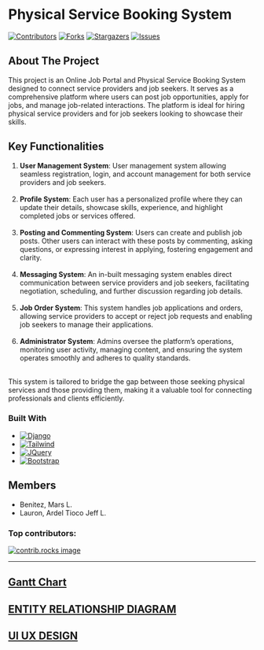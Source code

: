 # Physical Service Booking System


[![Contributors][contributors-shield]][contributors-url]
[![Forks][forks-shield]][forks-url]
[![Stargazers][stars-shield]][stars-url]
[![Issues][issues-shield]][issues-url]

<!-- ABOUT THE PROJECT -->
## About The Project
This project is an Online Job Portal and Physical Service Booking System designed to connect service providers and job seekers. It serves as a comprehensive platform where users can post job opportunities, apply for jobs, and manage job-related interactions. The platform is ideal for hiring physical service providers and for job seekers looking to showcase their skills.
<br>

## Key Functionalities
<ol>
  <li>
    <strong>User Management System</strong>: User management system allowing seamless registration, login, and account management for both service providers and job seekers.
  </li>
  <br>
  <li>
    <strong>Profile System</strong>: Each user has a personalized profile where they can update their details, showcase skills, experience, and highlight completed jobs or services offered.
  </li>
  <br>
  <li>
    <strong>Posting and Commenting System</strong>: Users can create and publish job posts. Other users can interact with these posts by commenting, asking questions, or expressing interest in applying, fostering engagement and clarity.
  </li>
  <br>
  <li>
    <strong>Messaging System</strong>: An in-built messaging system enables direct communication between service providers and job seekers, facilitating negotiation, scheduling, and further discussion regarding job details.
  </li>
  <br>
  <li>
    <strong>Job Order System</strong>: This system handles job applications and orders, allowing service providers to accept or reject job requests and enabling job seekers to manage their applications.
  </li>
  <br>
  <li>
   <strong>Administrator System</strong>: Admins oversee the platform’s operations, monitoring user activity, managing content, and ensuring the system operates smoothly and adheres to quality standards.
  </li>
</ol>

<br>
This system is tailored to bridge the gap between those seeking physical services and those providing them, making it a valuable tool for connecting professionals and clients efficiently.

### Built With
* [![Django][django-image]][django-url]
* [![Tailwind][tailwind-image]][tailwind-url]
* [![JQuery][JQuery.com]][JQuery-url]
* [![Bootstrap][Bootstrap.com]][Bootstrap-url]

## Members
- Benitez, Mars L.
- Lauron, Ardel Tioco Jeff L.

### Top contributors:

<a href="https://github.com/Derlashwarma/Physical-Service-Booking-System/graphs/contributors">
  <img src="https://contrib.rocks/image?repo=Derlashwarma/Physical-Service-Booking-System-Template" alt="contrib.rocks image" />
</a>

***

[Gantt Chart](https://docs.google.com/spreadsheets/d/14DVrDrjn8v1IZDZtvxU79hBd050yFpag3cCTIM3lJx0/edit?usp=drivesdk)
---
[ENTITY RELATIONSHIP DIAGRAM](https://lucid.app/lucidchart/3f0c17de-1b55-4729-8945-2140ddeedbbb/edit?viewport_loc=685%2C-1785%2C2742%2C1419%2C0_0&invitationId=inv_0aa3e9ee-676e-4fe5-950b-ba7ebe7414ce)
---
[UI UX DESIGN](https://www.figma.com/design/2cT7xOfB4RbNKPmW5BSNpM/CSIT327-UI-UX?node-id=1-2)
---

<!-- MARKDOWN LINKS & IMAGES -->
<!-- https://www.markdownguide.org/basic-syntax/#reference-style-links -->
[contributors-shield]: https://img.shields.io/github/contributors/Derlashwarma/Physical-Service-Booking-System?style=for-the-badge
[forks-shield]: https://img.shields.io/github/forks/Derlashwarma/Physical-Service-Booking-System?style=for-the-badge
[stars-shield]: https://img.shields.io/github/stars/Derlashwarma/Physical-Service-Booking-System?style=for-the-badge
[issues-shield]: https://img.shields.io/github/issues/Derlashwarma/Physical-Service-Booking-System?style=for-the-badge
[django-image]: https://img.shields.io/badge/Django-blue?style=for-the-badge&logo=django
[tailwind-image]: https://img.shields.io/badge/TailwindCSS-orange?style=for-the-badge&logo=tailwindcss

[Bootstrap.com]: https://img.shields.io/badge/Bootstrap-563D7C?style=for-the-badge&logo=bootstrap&logoColor=white
[Bootstrap-url]: https://getbootstrap.com
[JQuery.com]: https://img.shields.io/badge/jQuery-0769AD?style=for-the-badge&logo=jquery&logoColor=white
[JQuery-url]: https://jquery.com 

[contributors-url]: https://github.com/Derlashwarma/Physical-Service-Booking-System/graphs/contributors
[forks-url]: https://github.com/Derlashwarma/Physical-Service-Booking-System/network/members
[stars-url]:https://github.com/Derlashwarma/Physical-Service-Booking-System/stargazers
[issues-url]: https://github.com/Derlashwarma/Physical-Service-Booking-System/issues
[django-url]: https://www.djangoproject.com/
[tailwind-url]: https://tailwindcss.com/

